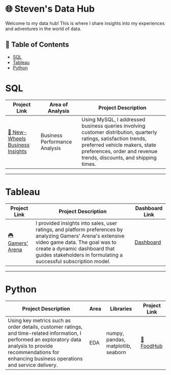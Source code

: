 # 🌐 Steven's Data Hub

Welcome to my data hub! This is where I share insights into my experiences and adventures in the world of data. 

## 📖 Table of Contents
- [SQL](#sql)
- [Tableau](#tableau)
- [Python](#python)
  
# SQL

| Project Link | Area of Analysis | Project Description |
|---|---|---|
| [🚙 New-Wheels Business Insights](https://github.com/stevenhoang713/UT-Austin-Data-Analytics-Essentials-Program/blob/main/Automotive%20Retail%20Analytics%20Case%20Study.md) | Business Performance Analysis | Using MySQL, I addressed business queries involving customer distribution, quarterly ratings, satisfaction trends, preferred vehicle makers, state preferences, order and revenue trends, discounts, and shipping times.

***

# Tableau 

| Project Link | Project Description | Dashboard Link |
|---|---|---|
| [🎮 Gamers' Arena](https://github.com/stevenhoang713/UT-Austin-Data-Analytics-Essentials-Program/blob/main/Business%20Analytics%20Case%20Study/README.md) | I provided insights into sales, user ratings, and platform preferences by analyzing Gamers' Arena's extensive video game data. The goal was to create a dynamic dashboard that guides stakeholders in formulating a successful subscription model. | [Dashboard](https://public.tableau.com/app/profile/steven.hoang/viz/GamersArenaProject_16922536832620/GamersArenaDashboard)

***

# Python 

| Project Description | Area | Libraries | Project Link |
|---|---|---|---|
| Using key metrics such as order details, customer ratings, and time-related information, I performed an exploratory data analysis to provide recommendations for enhancing business operations and service delivery. | EDA | numpy, pandas, matplotlib, seaborn | [🥡 FoodHub](https://github.com/stevenhoang713/UT-Austin-Data-Analytics-Essentials-Program/tree/main/Food%20Delivery%20Analytics%20Case%20Study%20)
